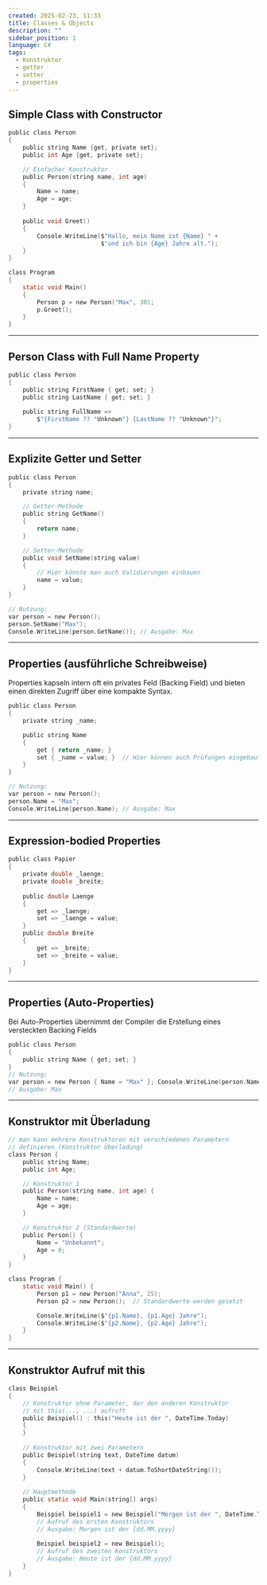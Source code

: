 ```yaml
---
created: 2025-02-23, 11:33
title: Classes & Objects
description: ""
sidebar_position: 1
language: C#
tags:
  - Konstruktor
  - getter
  - setter
  - properties
---
```

## Simple Class with Constructor

```c
public class Person 
{
    public string Name {get, private set};
    public int Age {get, private set};

	// Einfacher Konstruktor
    public Person(string name, int age) 
    {
        Name = name;
        Age = age;
    }
    
	public void Greet() 
	{  
	    Console.WriteLine($"Hallo, mein Name ist {Name} " +  
	                      $"und ich bin {Age} Jahre alt.");  
	}
}

class Program 
{
    static void Main() 
    {
        Person p = new Person("Max", 30);
        p.Greet();
    }
}
```

---
## Person Class with Full Name Property

```c
public class Person  
{  
    public string FirstName { get; set; }  
    public string LastName { get; set; }  
  
    public string FullName =>   
        $"{FirstName ?? "Unknown"} {LastName ?? "Unknown"}";  
}
```

---
## Explizite Getter und Setter

```c
public class Person
{
    private string name;

    // Getter-Methode
    public string GetName()
    {
        return name;
    }

    // Setter-Methode
    public void SetName(string value)
    {
        // Hier könnte man auch Validierungen einbauen
        name = value;
    }
}

// Nutzung:
var person = new Person();
person.SetName("Max");
Console.WriteLine(person.GetName()); // Ausgabe: Max
```

---
## Properties (ausführliche Schreibweise)
Properties kapseln intern oft ein privates Feld (Backing Field) und bieten einen direkten Zugriff über eine kompakte Syntax.

```c
public class Person
{
    private string _name;

    public string Name
    {
        get { return _name; }
        set { _name = value; }  // Hier können auch Prüfungen eingebaut werden
    }
}

// Nutzung:
var person = new Person();
person.Name = "Max";
Console.WriteLine(person.Name); // Ausgabe: Max
```

---
## Expression-bodied Properties

```c
public class Papier  
{  
    private double _laenge;  
    private double _breite;  
  
    public double Laenge  
    {  
        get => _laenge;  
        set => _laenge = value;  
    }  
    public double Breite  
    {  
        get => _breite;  
        set => _breite = value;  
    }
}
```

---
## Properties (Auto-Properties)
Bei Auto-Properties übernimmt der Compiler die Erstellung eines versteckten Backing Fields

```c
public class Person 
{ 
	public string Name { get; set; } 
} 
// Nutzung: 
var person = new Person { Name = "Max" }; Console.WriteLine(person.Name); 
// Ausgabe: Max
```

---
## Konstruktor mit Überladung

```c
// man kann mehrere Konstruktoren mit verschiedenen Parametern
// definieren (Konstruktor Überladung)
class Person {
    public string Name;
    public int Age;

    // Konstruktor 1
    public Person(string name, int age) {
        Name = name;
        Age = age;
    }

    // Konstruktor 2 (Standardwerte)
    public Person() {
        Name = "Unbekannt";
        Age = 0;
    }
}

class Program {
    static void Main() {
        Person p1 = new Person("Anna", 25);
        Person p2 = new Person();  // Standardwerte werden gesetzt

        Console.WriteLine($"{p1.Name}, {p1.Age} Jahre");
        Console.WriteLine($"{p2.Name}, {p2.Age} Jahre");
    }
}
```

---
## Konstruktor Aufruf mit this

```c
class Beispiel
{
    // Konstruktor ohne Parameter, der den anderen Konstruktor 
    // mit this(..., ...) aufruft
    public Beispiel() : this("Heute ist der ", DateTime.Today)
    {
    }
    
    // Konstruktor mit zwei Parametern
    public Beispiel(string text, DateTime datum)
    {
        Console.WriteLine(text + datum.ToShortDateString());
    }
    
    // Hauptmethode
    public static void Main(string[] args)
    {
	    Beispiel beispiel1 = new Beispiel("Morgen ist der ", DateTime.Today.AddDays(1));
        // Aufruf des ersten Konstruktors
        // Ausgabe: Morgen ist der {dd.MM.yyyy}
        
        Beispiel beispiel2 = new Beispiel();
        // Aufruf des zweiten Konstruktors
        // Ausgabe: Heute ist der {dd.MM.yyyy}
    }
}
```